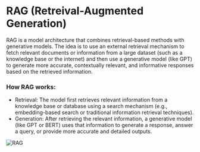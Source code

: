 # RAG (Retreival-Augmented Generation)
RAG is a model architecture that combines retrieval-based methods with generative models. The idea is to use an external retrieval mechanism to fetch relevant documents or information from a large dataset (such as a knowledge base or the internet) and then use a generative model (like GPT) to generate more accurate, contextually relevant, and informative responses based on the retrieved information.

### How RAG works:
* Retrieval: The model first retrieves relevant information from a knowledge base or database using a search mechanism (e.g., embedding-based search or traditional information retrieval techniques).
* Generation: After retrieving the relevant information, a generative model (like GPT or BERT) uses that information to generate a response, answer a query, or provide more accurate and detailed outputs.

![RAG](https://github.com/user-attachments/assets/7b4a62d9-1d7e-45fb-a36c-87117f4fc20a)




